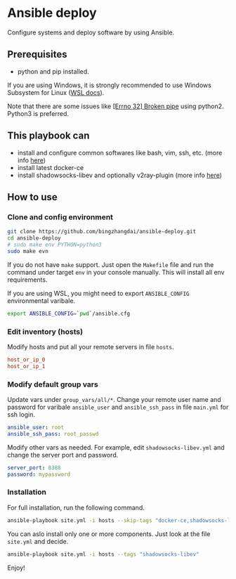 # Ansible deploy

Configure systems and deploy software by using Ansible.

## Prerequisites

* python and pip installed.

If you are using Windows, it is strongly recommended to use Windows Subsystem for Linux ([WSL docs](https://docs.microsoft.com/en-us/windows/wsl)).

Note that there are some issues like [[Errno 32] Broken pipe](https://github.com/ansible/ansible/issues/56629) using python2. Python3 is preferred.

## This playbook can

* install and configure common softwares like bash, vim, ssh, etc. (more info [here](roles/common/README.md))
* install latest docker-ce
* install shadowsocks-libev and optionally v2ray-plugin (more info [here](roles/shadowsocks-libev/README.md))

## How to use

### Clone and config environment

```bash
git clone https://github.com/bingzhangdai/ansible-deploy.git
cd ansible-deploy
# sudo make env PYTHON=python3
sudo make evn
```

If you do not have `make` support. Just open the `Makefile` file and run the command under target `env` in your console manually. This will install all env requirements.

If you are using WSL, you might need to export `ANSIBLE_CONFIG` environmental varibale.

```bash
export ANSIBLE_CONFIG=`pwd`/ansible.cfg
```

### Edit inventory (hosts)

Modify hosts and put all your remote servers in file `hosts`.

```ini
host_or_ip_0
host_or_ip_1
```

### Modify default group vars

Update vars under `group_vars/all/*`. Change your remote user name and password for varibale `ansible_user` and `ansible_ssh_pass` in file `main.yml` for ssh login.

```yml
ansible_user: root
ansible_ssh_pass: root_passwd
```

Modify other vars as needed. For example, edit `shadowsocks-libev.yml` and change the server port and password.

```yml
server_port: 8388
password: mypassword
```

### Installation

For full installation, run the following command.

```bash
ansible-playbook site.yml -i hosts --skip-tags "docker-ce,shadowsocks-libev"
```

You can aslo install only one or more components. Just look at the file `site.yml` and decide.

```bash
ansible-playbook site.yml -i hosts --tags "shadowsocks-libev"
```

Enjoy!
